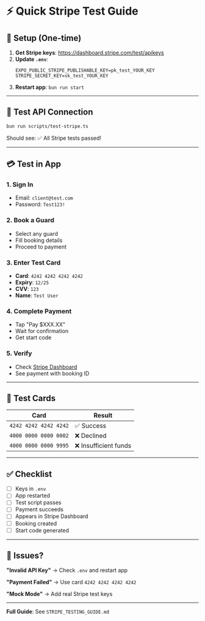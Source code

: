 # ⚡ Quick Stripe Test Guide

## 🔑 Setup (One-time)

1. **Get Stripe keys**: https://dashboard.stripe.com/test/apikeys
2. **Update `.env`**:
   ```env
   EXPO_PUBLIC_STRIPE_PUBLISHABLE_KEY=pk_test_YOUR_KEY
   STRIPE_SECRET_KEY=sk_test_YOUR_KEY
   ```
3. **Restart app**: `bun run start`

---

## 🧪 Test API Connection

```bash
bun run scripts/test-stripe.ts
```

Should see: ✅ All Stripe tests passed!

---

## 💳 Test in App

### 1. Sign In
- Email: `client@test.com`
- Password: `Test123!`

### 2. Book a Guard
- Select any guard
- Fill booking details
- Proceed to payment

### 3. Enter Test Card
- **Card**: `4242 4242 4242 4242`
- **Expiry**: `12/25`
- **CVV**: `123`
- **Name**: `Test User`

### 4. Complete Payment
- Tap "Pay $XXX.XX"
- Wait for confirmation
- Get start code

### 5. Verify
- Check [Stripe Dashboard](https://dashboard.stripe.com/test/payments)
- See payment with booking ID

---

## 🎯 Test Cards

| Card | Result |
|------|--------|
| `4242 4242 4242 4242` | ✅ Success |
| `4000 0000 0000 0002` | ❌ Declined |
| `4000 0000 0000 9995` | ❌ Insufficient funds |

---

## ✅ Checklist

- [ ] Keys in `.env`
- [ ] App restarted
- [ ] Test script passes
- [ ] Payment succeeds
- [ ] Appears in Stripe Dashboard
- [ ] Booking created
- [ ] Start code generated

---

## 🐛 Issues?

**"Invalid API Key"**
→ Check `.env` and restart app

**"Payment Failed"**
→ Use card `4242 4242 4242 4242`

**"Mock Mode"**
→ Add real Stripe test keys

---

**Full Guide**: See `STRIPE_TESTING_GUIDE.md`
